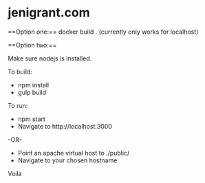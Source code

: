 jenigrant.com
=============

==Option one:== 
	docker build .
	(currently only works for localhost)

==Option two:==

Make sure nodejs is installed.

To build:
* npm install
* gulp build

To run:
* npm start
* Navigate to http://localhost:3000

-OR-

* Point an apache virtual host to ./public/
* Navigate to your chosen hostname

Voila
